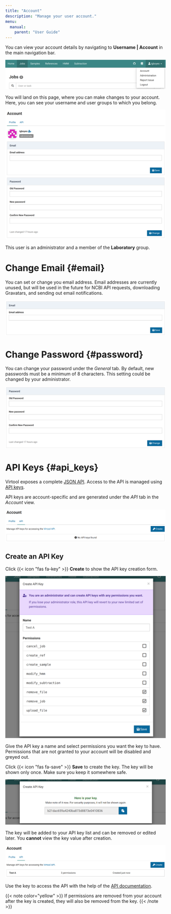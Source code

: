 ```yaml
---
title: "Account"
description: "Manage your user account."
menu:
  manual:
    parent: "User Guide"
---
```


You can view your account details by navigating to **Username | Account** in the main navigation bar.

![Account Dropdown](nav.png)

You will land on this page, where you can make changes to your account. Here, you can see your username and user groups to which you belong.

![Account General](general.png)

This user is an administrator and a member of the **Laboratory** group.

# Change Email {#email}

You can set or change you email address. Email addresses are currently unused, but will be used in the future for NCBI API requests, downloading Gravatars, and sending out email notifications.

![Email](email.png)

# Change Password {#password}

You can change your password under the _General_ tab. By default, new passwords must be a minimum of 8 characters. This setting could be changed by your administrator.

![Change Password](password.png)

# API Keys {#api_keys}

Virtool exposes a complete [JSON API](/docs/developer/api_account/). Access to the API is managed using [API keys](https://www.virtool.ca/docs/developer/api_authentication/).

API keys are account-specific and are generated under the _API_ tab in the _Account_ view.

![API Key List](empty.png)

## Create an API Key

Click {{< icon "fas fa-key" >}} **Create** to show the API key creation form.

![Create API Key](filled.png)

Give the API key a name and select permissions you want the key to have. Permissions that are not granted to your account will be disabled and greyed out.

Click {{< icon "fas fa-save" >}} **Save** to create the key. The key will be shown only once. Make sure you keep it somewhere safe.

![Newly Created API Key](new.png)

The key will be added to your API key list and can be removed or edited later. You **cannot** view the key value after creation.

![New Key in List](list.png)

Use the key to access the API with the help of the [API documentation](/docs/developer/api_account/).

{{< note color="yellow" >}}
If permissions are removed from your account after the key is created, they will also be removed from the key.
{{< /note >}}
